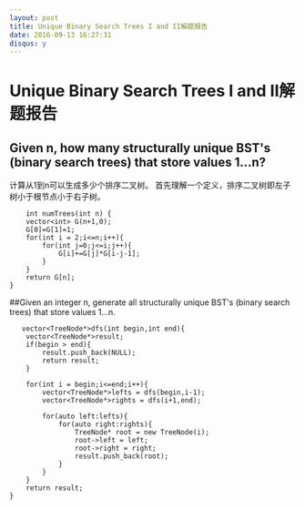 ```yaml
---
layout: post
title: Unique Binary Search Trees I and II解题报告
date: 2016-09-13 16:27:31
disqus: y
---
```


# Unique Binary Search Trees I and II解题报告

## Given n, how many structurally unique BST's (binary search trees) that store values 1...n?

计算从1到n可以生成多少个排序二叉树。
首先理解一个定义，排序二叉树即左子树小于根节点小于右子树。  

        int numTrees(int n) {
        vector<int> G(n+1,0);
        G[0]=G[1]=1;
        for(int i = 2;i<=n;i++){
            for(int j=0;j<=i;j++){
                G[i]+=G[j]*G[i-j-1];
            }
        }
        return G[n];
    }

##Given an integer n, generate all structurally unique BST's (binary search trees) that store values 1...n.

       vector<TreeNode*>dfs(int begin,int end){
        vector<TreeNode*>result; 
        if(begin > end){
            result.push_back(NULL);
            return result;
        }
 
        for(int i = begin;i<=end;i++){
            vector<TreeNode*>lefts = dfs(begin,i-1);
            vector<TreeNode*>rights = dfs(i+1,end);
            
            for(auto left:lefts){
                for(auto right:rights){
                    TreeNode* root = new TreeNode(i);
                    root->left = left;
                    root->right = right;
                    result.push_back(root);
                }
            }
        }
        return result;
    }
    
    
